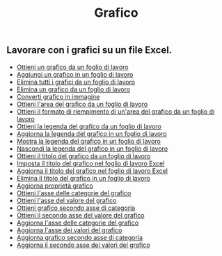 ﻿---
title: Grafico
second_title: Aspose.Cells Cloud Documen
type: docs
url: /it/charts/
aliases: [/working-with-charts/]
keywords: REST API, spreadsheets, excel, chart
description: "Cells.Cloud API per Excel operare: grafici operano"
weight: 100
---
## Lavorare con i grafici su un file Excel.

- [Ottieni un grafico da un foglio di lavoro](/cells/it/get-chart-from-a-worksheet/)
- [Aggiungi un grafico in un foglio di lavoro](/cells/it/add-a-chart-in-a-worksheet/)
- [Elimina tutti i grafici da un foglio di lavoro](/cells/it/delete-all-charts-from-a-worksheet/)
- [Elimina un grafico da un foglio di lavoro](/cells/it/delete-a-chart-from-a-worksheet/)
- [Converti grafico in immagine](/cells/it/convert-chart-to-image/)
- [Ottieni l'area del grafico da un foglio di lavoro](/cells/it/get-chart-area-from-a-worksheet/)
- [Ottieni il formato di riempimento di un'area del grafico da un foglio di lavoro](/cells/it/get-fill-format-of-a-chart-area-from-a-worksheet/)
- [Ottieni la legenda del grafico da un foglio di lavoro](/cells/it/get-chart-legend-from-a-worksheet/)
- [Aggiorna la legenda del grafico in un foglio di lavoro](/cells/it/update-chart-legend-in-a-worksheet/)
- [Mostra la legenda del grafico in un foglio di lavoro](/cells/it/show-chart-legend-in-a-worksheet/)
- [Nascondi la legenda del grafico in un foglio di lavoro](/cells/it/hide-chart-legend-in-a-worksheet/)
- [Ottieni il titolo del grafico da un foglio di lavoro](/cells/it/get-chart-title-from-a-worksheet/)
- [Imposta il titolo del grafico nel foglio di lavoro Excel](/cells/it/set-chart-title-in-excel-worksheet/)
- [Aggiorna il titolo del grafico nel foglio di lavoro Excel](/cells/it/update-chart-title-in-excel-worksheet/)
- [Elimina il titolo del grafico in un foglio di lavoro](/cells/it/delete-chart-title-in-a-worksheet/)
- [Aggiorna proprietà grafico](/cells/it/charts/propreties/update/)
- [Ottieni l'asse delle categorie del grafico](/cells/it/charts/category-axis/get/)
- [Ottieni l'asse del valore del grafico](/cells/it/charts/value-axis/get/)
- [Ottieni grafico secondo asse di categoria](/cells/it/charts/second-category-axis/get/)
- [Ottieni il secondo asse del valore del grafico](/cells/it/charts/second-value-axis/get/)
- [Aggiorna l'asse delle categorie del grafico](/cells/it/charts/category-axis/update/)
- [Aggiorna l'asse dei valori del grafico](/cells/it/charts/value-axis/update/)
- [Aggiorna grafico secondo asse di categoria](/cells/it/charts/second-category-axis/update/)
- [Aggiorna il secondo asse dei valori del grafico](/cells/it/charts/second-value-axis/update/)
